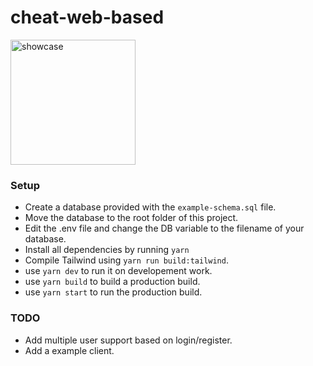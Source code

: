 # cheat-web-based

<img src="https://jelbrek.icu/ka1tm49v.png" alt="showcase" width="200" height="200">


### Setup

* Create a database provided with the `example-schema.sql` file.
* Move the database to the root folder of this project.
* Edit the .env file and change the DB variable to the filename of your database.
* Install all dependencies by running `yarn`
* Compile Tailwind using `yarn run build:tailwind`.
* use `yarn dev` to run it on developement work.
* use `yarn build` to build a production build.
* use `yarn start` to run the production build.

### TODO
* Add multiple user support based on login/register.
* Add a example client.

